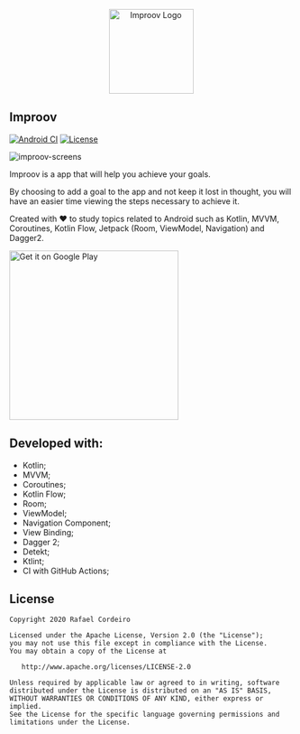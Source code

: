 <p align="center">
	<img
		alt="Improov Logo"
	    src="https://user-images.githubusercontent.com/9745110/89645255-c6799080-d88f-11ea-9726-7f78f7e29925.png"
	    width="150">
</p>

Improov  
---------
[![Android CI](https://github.com/rafaelfelipeac/improov/workflows/Android%20CI/badge.svg)](https://github.com/rafaelfelipeac/improov/actions?query=workflow%3A%22Android+CI%22) [![License](https://img.shields.io/badge/License-Apache%202.0-blue.svg)](https://opensource.org/licenses/Apache-2.0) 
  
![improov-screens](https://user-images.githubusercontent.com/9745110/89603551-c9e52b80-d83f-11ea-86a3-87fb02210497.png)

Improov is a app that will help you achieve your goals.

By choosing to add a goal to the app and not keep it lost in thought, you will have an easier time viewing the steps necessary to achieve it.

Created with ❤️ to study topics related to Android such as Kotlin, MVVM, Coroutines, Kotlin Flow, Jetpack (Room, ViewModel, Navigation) and Dagger2.

<a href="https://play.google.com/store/apps/details?id=com.rafaelfelipeac.improov">
    <img 
        alt="Get it on Google Play" 
        src="https://user-images.githubusercontent.com/9745110/89697876-99ab9480-d8f4-11ea-869d-32131a31ab96.png" 
        width="300">
</a>  
 
Developed with:  
------- 
- Kotlin;  
- MVVM;
- Coroutines;
- Kotlin Flow;
- Room;
- ViewModel;
- Navigation Component;
- View Binding;
- Dagger 2;
- Detekt;
- Ktlint;
- CI with GitHub Actions;    
    
License  
--------  
  
    Copyright 2020 Rafael Cordeiro  
  
    Licensed under the Apache License, Version 2.0 (the "License");  
    you may not use this file except in compliance with the License.  
    You may obtain a copy of the License at  
  
       http://www.apache.org/licenses/LICENSE-2.0  
  
    Unless required by applicable law or agreed to in writing, software  
    distributed under the License is distributed on an "AS IS" BASIS,  
    WITHOUT WARRANTIES OR CONDITIONS OF ANY KIND, either express or implied.  
    See the License for the specific language governing permissions and  
    limitations under the License.
    